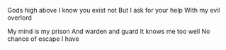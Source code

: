 Gods high above
I know you exist not
But I ask for your help
With my evil overlord

My mind is my prison
And warden and guard
It knows me too well
No chance of escape I have